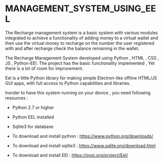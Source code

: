 # MANAGEMENT_SYSTEM_USING_EEL

The Recharge management system is a basic system with various modules integrated to achieve a functionality of adding money to a virtual wallet and then use the virtual money to recharge on the number the user registered with and after recharge check the balance remaining in the wallet.

The Recharge Management System developed using Python , HTML , CSS , JS , Python-EEl.
The project has the basic functionality implemented , Yet there is a lot of room for improvement.

Eel is a little Python library for making simple Electron-like offline HTML/JS GUI apps, with full access to Python capabilities and libraries.

Inorder to have this system running on your device , you need following resources : 
* Python 2.7 or higher 
* Python EEL installed
* Sqlite3 for database


* To download and install python : https://www.python.org/downloads/

* To download and install sqlite3 : https://www.sqlite.org/download.html

* To download and install EEl : https://pypi.org/project/Eel/
